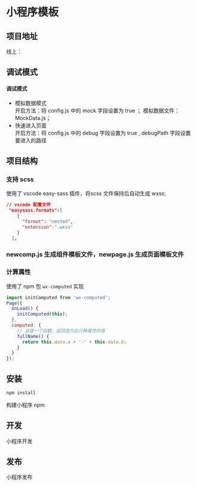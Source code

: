 # 小程序模板

## 项目地址

线上：

## 调试模式

#### 调试模式

- 模拟数据模式  
  开启方法：将 config.js 中的 mock 字段设置为 true ；
  模拟数据文件：MockData.js；
- 快速进入页面  
  开启方法：将 config.js 中的 debug 字段设置为 true , debugPath 字段设置要进入的路径

## 项目结构

### 支持 scss

使用了 vscode easy-sass 插件，将scss 文件保持后自动生成 wxss;

```json
// vscode 配置文件
 "easysass.formats":[
    {
      "format": "nested",
      "extension":".wxss"
    }
  ],
```

### newcomp.js 生成组件模板文件，newpage.js 生成页面模板文件

### 计算属性

使用了 npm 包 `wx-computed` 实现

```js
import initComputed from 'wx-computed';
Page({
  onLoad() {
    initComputed(this);
  },
  computed: {
    // 这是一个函数，返回值为此计算属性的值
    fullName() {
      return this.data.a + '-' + this.data.b;
    }
  }
});
```

## 安装

```bash
npm install
```

构建小程序 npm

## 开发

小程序开发

## 发布

小程序发布
